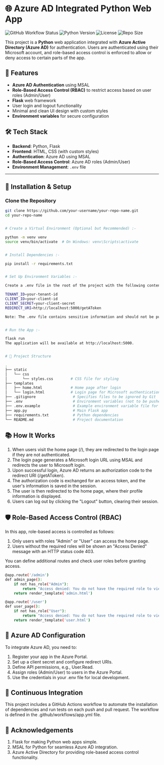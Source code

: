 # **🌐 Azure AD Integrated Python Web App**

![GitHub Workflow Status](https://img.shields.io/github/actions/workflow/status/theryb/Azure-AD/app.yml?branch=main) 
![Python Version](https://img.shields.io/badge/python-3.11%2B-blue)
![License](https://img.shields.io/github/license/theryb/Azure-AD)
![Repo Size](https://img.shields.io/github/repo-size/theryb/Azure-AD)

This project is a **Python** web application integrated with **Azure Active Directory (Azure AD)** for authentication. Users are authenticated using their Microsoft account, and role-based access control is enforced to allow or deny access to certain parts of the app.

## 🚀 Features

- **Azure AD Authentication** using MSAL
- **Role-Based Access Control (RBAC)** to restrict access based on user roles (Admin/User)
- **Flask** web framework
- User login and logout functionality
- Minimal and clean UI design with custom styles
- **Environment variables** for secure configuration

## 🛠️ Tech Stack

- **Backend**: Python, Flask
- **Frontend**: HTML, CSS (with custom styles)
- **Authentication**: Azure AD using MSAL
- **Role-Based Access Control**: Azure AD roles (Admin/User)
- **Environment Management**: `.env` file

---

## 📝 Installation & Setup

###  Clone the Repository

```bash
git clone https://github.com/your-username/your-repo-name.git
cd your-repo-name


# Create a Virtual Environment (Optional but Recommended) :-

python -m venv venv
source venv/bin/activate  # On Windows: venv\Scripts\activate


# Install Dependencies :-

pip install -r requirements.txt


# Set Up Environment Variables :-

Create a .env file in the root of the project with the following content:

TENANT_ID=your-tenant-id
CLIENT_ID=your-client-id
CLIENT_SECRET=your-client-secret
REDIRECT_URI=http://localhost:5000/getAToken

Note: The .env file contains sensitive information and should not be pushed to GitHub. Ensure that it is listed in your .gitignore file to prevent accidental commits.


# Run the App :-

flask run
The application will be available at http://localhost:5000.


# 📂 Project Structure 

.
├── static
│   └── css
│       └── styles.css        # CSS file for styling
├── templates
│   ├── home.html             # Home page after login
│   └── login.html            # Login page for Microsoft authentication
├── .gitignore                 # Specifies files to be ignored by Git
├── .env                       # Environment variables (not to be pushed)
├── .env.example               # Example environment variable file for reference
├── app.py                     # Main Flask app
├── requirements.txt           # Python dependencies
└── README.md                  # Project documentation

```


## 📚 How It Works 

1. When users visit the home page (/), they are redirected to the login page if they are not authenticated.
2. The login page generates a Microsoft login URL using MSAL and redirects the user to Microsoft login.
3. Upon successful login, Azure AD returns an authorization code to the redirect URI (/getAToken).
4. The authorization code is exchanged for an access token, and the user's information is saved in the session.
5. The user is then redirected to the home page, where their profile information is displayed.
6. Users can log out by clicking the "Logout" button, clearing their session.


## 🛡️ Role-Based Access Control (RBAC)

In this app, role-based access is controlled as follows:

1. Only users with roles "Admin" or "User" can access the home page.
2. Users without the required roles will be shown an "Access Denied" message with an HTTP status code 403.

You can define additional routes and check user roles before granting access.

```bash
@app.route('/admin')
def admin_page():
    if not has_role("Admin"):
        return "Access denied: You do not have the required role to view this page.", 403
    return render_template('admin.html')

@app.route('/user')
def user_page():
    if not has_role("User"):
        return "Access denied: You do not have the required role to view this page.", 403
    return render_template('user.html')
```

## 🔑 Azure AD Configuration 

To integrate Azure AD, you need to:

1. Register your app in the Azure Portal.
2. Set up a client secret and configure redirect URIs.
3. Define API permissions, e.g., User.Read.
4. Assign roles (Admin/User) to users in the Azure Portal.
5. Use the credentials in your .env file for local development.


## 🤖 Continuous Integration 

This project includes a GitHub Actions workflow to automate the installation of dependencies and run tests on each push and pull request. The workflow is defined in the .github/workflows/app.yml file.


## 🎉 Acknowledgements 

1. Flask for making Python web apps simple.
2. MSAL for Python for seamless Azure AD integration.
3. Azure Active Directory for providing role-based access control functionality.

